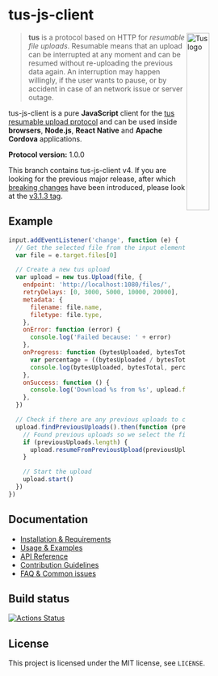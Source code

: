 # tus-js-client

<img alt="Tus logo" src="https://raw.githubusercontent.com/tus/tus.io/main/public/images/tus1.png?raw=true" width="30%" align="right" />

> **tus** is a protocol based on HTTP for _resumable file uploads_. Resumable
> means that an upload can be interrupted at any moment and can be resumed without
> re-uploading the previous data again. An interruption may happen willingly, if
> the user wants to pause, or by accident in case of an network issue or server
> outage.

tus-js-client is a pure **JavaScript** client for the [tus resumable upload protocol](http://tus.io) and can be used inside **browsers**, **Node.js**,
**React Native** and **Apache Cordova** applications.

**Protocol version:** 1.0.0

This branch contains tus-js-client v4. If you are looking for the previous major release, after which [breaking changes](https://github.com/tus/tus-js-client/releases/tag/v4.0.0) have been introduced, please look at the [v3.1.3 tag](https://github.com/tus/tus-js-client/tree/v3.1.3).

## Example

```js
input.addEventListener('change', function (e) {
  // Get the selected file from the input element
  var file = e.target.files[0]

  // Create a new tus upload
  var upload = new tus.Upload(file, {
    endpoint: 'http://localhost:1080/files/',
    retryDelays: [0, 3000, 5000, 10000, 20000],
    metadata: {
      filename: file.name,
      filetype: file.type,
    },
    onError: function (error) {
      console.log('Failed because: ' + error)
    },
    onProgress: function (bytesUploaded, bytesTotal) {
      var percentage = ((bytesUploaded / bytesTotal) * 100).toFixed(2)
      console.log(bytesUploaded, bytesTotal, percentage + '%')
    },
    onSuccess: function () {
      console.log('Download %s from %s', upload.file.name, upload.url)
    },
  })

  // Check if there are any previous uploads to continue.
  upload.findPreviousUploads().then(function (previousUploads) {
    // Found previous uploads so we select the first one.
    if (previousUploads.length) {
      upload.resumeFromPreviousUpload(previousUploads[0])
    }

    // Start the upload
    upload.start()
  })
})
```

## Documentation

- [Installation & Requirements](/docs/installation.md)
- [Usage & Examples](/docs/usage.md)
- [API Reference](/docs/api.md)
- [Contribution Guidelines](/docs/contributing.md)
- [FAQ & Common issues](/docs/faq.md)

## Build status

[![Actions Status](https://github.com/tus/tus-js-client/workflows/CI/badge.svg)](https://github.com/tus/tus-js-client/actions)

## License

This project is licensed under the MIT license, see `LICENSE`.
